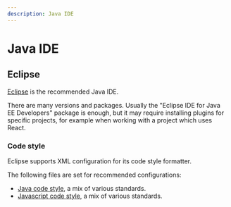 ```yaml
---
description: Java IDE
---
```


# Java IDE

## Eclipse

[Eclipse](https://eclipse.org/) is the recommended Java IDE.

There are many versions and packages. Usually the "Eclipse IDE for Java EE Developers" package is enough, but it may require installing plugins for specific projects, for example when working with a project which uses React.

### Code style

Eclipse supports XML configuration for its code style formatter.

The following files are set for recommended configurations:

* [Java code style](https://github.com/Bernardo-MG/eclipse-code-style/blob/master/Eclipse-Format-Java.xml), a mix of various standards.
* [Javascript code style](https://github.com/Bernardo-MG/eclipse-code-style/blob/master/Eclipse-Format-JS.xml), a mix of various standards.




